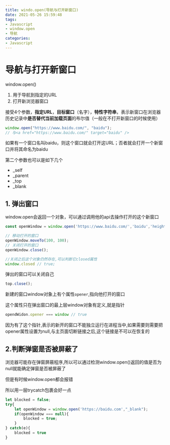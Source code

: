 ```yaml
---
title: windo.open(导航与打开新窗口)
date: 2021-05-26 15:59:48
tags:
- Javascript
- window.open
- 导航
categories:
- Javascript
---
```




# 导航与打开新窗口

window.open()

1. 用于导航到指定的URL
2. 打开新浏览器窗口

接受4个参数，**指定URL**，**目标窗口**（名字），**特性字符串**，表示新窗口在浏览器历史记录中**是否替代当前加载页面**的布尔值（一般在不打开新窗口的时候使用）

```js
window.open("https://www.baidu.com/", "baidu");
// 与<a href="https://www.baidu.com/" target="baidu" />
```

如果有一个窗口名叫baidu，则这个窗口就会打开这URL；否者就会打开一个新窗口并将其命名为baidu

第二个参数也可以是如下几个

- _self
- _parent
- _top
- _blank

## 1. 弹出窗口

window.open会返回一个对象，可以通过调用他的api去操作打开的这个新窗口

```js
const openWindow = window.open('https://www.baidu.com/','baidu','height=400,width=500,top=10,left=10,resizable=yes');

// 移动打开的窗口
openWindow.moveTo(100, 100);
// 关闭打开的窗口
openWindow.close();

//关闭之后这个对象仍然存在,可以判断它closed属性
window.closed // true;
```

弹出的窗口可以关闭自己

```js
top.close();
```

新建的窗口window对象上有个属性`opener`,指向他打开的窗口

这个属性只在弹出窗口的最上层window对象有定义,就是指针

```js
opendWidon.opener === window // true
```

因为有了这个指针,表示的新开的窗口不能独立运行在进程当中,如果需要则需要把opener属性设置为null,与主页面切断链接之后,这个链接是不可以在恢复的

## 2.判断弹窗是否被屏蔽了

浏览器可能存在弹窗屏蔽程序,所以可以通过检测window.open()返回的值是否为null就能确定弹窗是否被屏蔽了

但是有时候window.open都会报错

所以用一层trycatch包裹会好一点

```js
let blocked = false;
try{
    let openWindow = window.open('https://baidu.com',"_blank");
    if(openWindow === null){
        blocked = true;
    }
} catch(e){
    blocked = true
}
```



